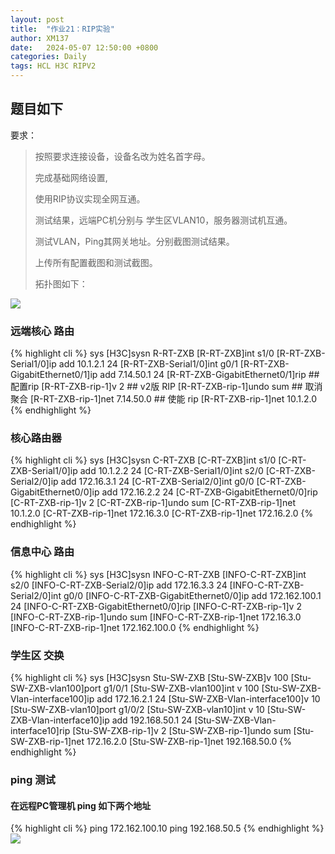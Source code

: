 ```yaml
---
layout: post
title:  "作业21：RIP实验"
author: XM137
date:   2024-05-07 12:50:00 +0800
categories: Daily
tags: HCL H3C RIPV2
---
```

## 题目如下
要求：
> 
> 按照要求连接设备，设备名改为姓名首字母。
> 
> 完成基础网络设置,
> 
> 使用RIP协议实现全网互通。
> 
> 测试结果，远端PC机分别与 学生区VLAN10，服务器测试机互通。
> 
> 测试VLAN，Ping其网关地址。分别截图测试结果。
> 
> 上传所有配置截图和测试截图。
> 
> 拓扑图如下：
> 
> 
![](https://p.ananas.chaoxing.com/star3/origin/683afb68d39d8f74cd06f079ddd7dd56.png)

### 远端核心 路由
{% highlight cli %}
<H3C>sys
[H3C]sysn R-RT-ZXB
[R-RT-ZXB]int s1/0
[R-RT-ZXB-Serial1/0]ip add 10.1.2.1 24
[R-RT-ZXB-Serial1/0]int g0/1
[R-RT-ZXB-GigabitEthernet0/1]ip add 7.14.50.1 24
[R-RT-ZXB-GigabitEthernet0/1]rip ## 配置rip
[R-RT-ZXB-rip-1]v 2 ## v2版 RIP
[R-RT-ZXB-rip-1]undo sum ## 取消聚合
[R-RT-ZXB-rip-1]net 7.14.50.0 ## 使能 rip
[R-RT-ZXB-rip-1]net 10.1.2.0
{% endhighlight %}

### 核心路由器
{% highlight cli %}
<H3C>sys
[H3C]sysn C-RT-ZXB
[C-RT-ZXB]int s1/0
[C-RT-ZXB-Serial1/0]ip add 10.1.2.2 24
[C-RT-ZXB-Serial1/0]int s2/0
[C-RT-ZXB-Serial2/0]ip add 172.16.3.1 24
[C-RT-ZXB-Serial2/0]int g0/0
[C-RT-ZXB-GigabitEthernet0/0]ip add 172.16.2.2 24
[C-RT-ZXB-GigabitEthernet0/0]rip
[C-RT-ZXB-rip-1]v 2
[C-RT-ZXB-rip-1]undo sum
[C-RT-ZXB-rip-1]net 10.1.2.0
[C-RT-ZXB-rip-1]net 172.16.3.0
[C-RT-ZXB-rip-1]net 172.16.2.0
{% endhighlight %}

### 信息中心 路由
{% highlight cli %}
<H3C>sys
[H3C]sysn INFO-C-RT-ZXB
[INFO-C-RT-ZXB]int s2/0
[INFO-C-RT-ZXB-Serial2/0]ip add 172.16.3.3 24
[INFO-C-RT-ZXB-Serial2/0]int g0/0
[INFO-C-RT-ZXB-GigabitEthernet0/0]ip add 172.162.100.1 24
[INFO-C-RT-ZXB-GigabitEthernet0/0]rip
[INFO-C-RT-ZXB-rip-1]v 2
[INFO-C-RT-ZXB-rip-1]undo sum
[INFO-C-RT-ZXB-rip-1]net 172.16.3.0
[INFO-C-RT-ZXB-rip-1]net 172.162.100.0
{% endhighlight %}

### 学生区 交换
{% highlight cli %}
<H3C>sys
[H3C]sysn Stu-SW-ZXB
[Stu-SW-ZXB]v 100
[Stu-SW-ZXB-vlan100]port g1/0/1
[Stu-SW-ZXB-vlan100]int v 100
[Stu-SW-ZXB-Vlan-interface100]ip add 172.16.2.1 24
[Stu-SW-ZXB-Vlan-interface100]v 10
[Stu-SW-ZXB-vlan10]port g1/0/2
[Stu-SW-ZXB-vlan10]int v 10
[Stu-SW-ZXB-Vlan-interface10]ip add 192.168.50.1 24
[Stu-SW-ZXB-Vlan-interface10]rip
[Stu-SW-ZXB-rip-1]v 2
[Stu-SW-ZXB-rip-1]undo sum
[Stu-SW-ZXB-rip-1]net 172.16.2.0
[Stu-SW-ZXB-rip-1]net 192.168.50.0
{% endhighlight %}

### ping 测试
#### 在远程PC管理机 ping 如下两个地址
{% highlight cli %}
<H3C>ping 172.162.100.10
<H3C>ping 192.168.50.5
{% endhighlight %}
![](https://p.ananas.chaoxing.com/star3/origin/f9984b13e2c86274244037cae19aee04.png)